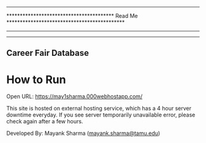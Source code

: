 *********************************************************************************************
**************************************** Read Me ********************************************
*********************************************************************************************

---------------------------------------------------------------------------------------------
Career Fair Database
---------------------------------------------------------------------------------------------

# How to Run
Open URL: https://may1sharma.000webhostapp.com/

This site is hosted on external hosting service, which has a 4 hour server downtime everyday. 
If you see server temporarily unavailable error, please check again after a few hours.



Developed By:
Mayank Sharma
(mayank.sharma@tamu.edu)
